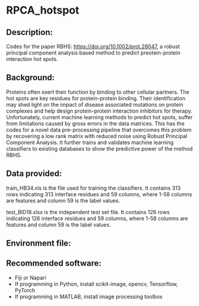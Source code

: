 # RPCA_hotspot


## Description: 
Codes for the paper RBHS: https://doi.org/10.1002/prot.26047, a robust principal component analysis based method to predict preotein-protein interaction hot spots.


## Background:
Proteins often exert their function by binding to other cellular partners. The hot spots are key residues for protein-protein binding. Their identification may shed light on the impact of disease associated mutations on protein complexes and help design protein-protein interaction inhibitors for therapy. Unfortunately, current machine learning methods to predict hot spots, suffer from limitations caused by gross errors in the data matrices. This has the codes for a novel data pre-processing pipeline that overcomes this problem by recovering a low rank matrix with reduced noise using Robust Principal Component Analysis. It further trains and validates machine learning classifiers to existing databases to show the predictive power of the method RBHS.




## Data provided: 
train_HB34.xls is the file used for training the classifiers. It contains 313 rows indicating 313 interface residues and 59 columns, where 1-58 columns are features and column 59 is the label values.

test_BID18.xlsx is the independent test set file. It contains 126 rows indicating 126 interface residues and 59 columns, where 1-58 columns are features and column 59 is the label values. 

## Environment file:


## Recommended software:
* Fiji or Napari
* If programming in Python, install scikit-image, opencv, Tensorflow, PyTorch
* If programming in MATLAB, install image processing toolbox
